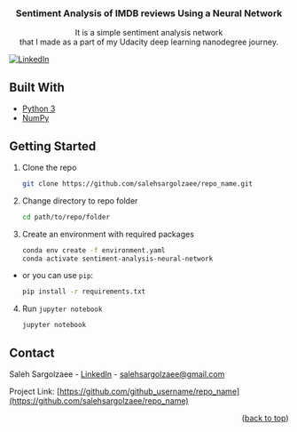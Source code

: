 <h3 align="center">Sentiment Analysis of IMDB reviews Using a Neural Network</h3>

  <p align="center">
    It is a simple sentiment analysis network
    <br/>
that I made as a part of my Udacity deep learning nanodegree journey.
    <br />


[![LinkedIn][linkedin-shield]][linkedin-url]

## Built With

* [Python 3](https://www.python.org/downloads/)
* [NumPy](https://numpy.org/)





<!-- GETTING STARTED -->
## Getting Started


1. Clone the repo
   ```sh
   git clone https://github.com/salehsargolzaee/repo_name.git
   ```
2. Change directory to repo folder
   ```sh
   cd path/to/repo/folder
   ```
3. Create an environment with required packages
   ```sh
   conda env create -f environment.yaml
   conda activate sentiment-analysis-neural-network
   ```
- or you can use `pip`:

   ```sh
   pip install -r requirements.txt
   ```
4. Run `jupyter notebook`
    
   ```sh
   jupyter notebook
   ```



<!-- CONTACT -->
## Contact

Saleh Sargolzaee - [LinkedIn](https://www.linkedin.com/in/saleh-sargolzaee) - salehsargolzaee@gmail.com

Project Link: [https://github.com/github_username/repo_name](https://github.com/salehsargolzaee/repo_name)

<p align="right">(<a href="#top">back to top</a>)</p>





<!-- MARKDOWN LINKS & IMAGES -->

[linkedin-shield]: https://img.shields.io/badge/-LinkedIn-black.svg?style=for-the-badge&logo=linkedin&colorB=555
[linkedin-url]: https://www.linkedin.com/in/saleh-sargolzaee


